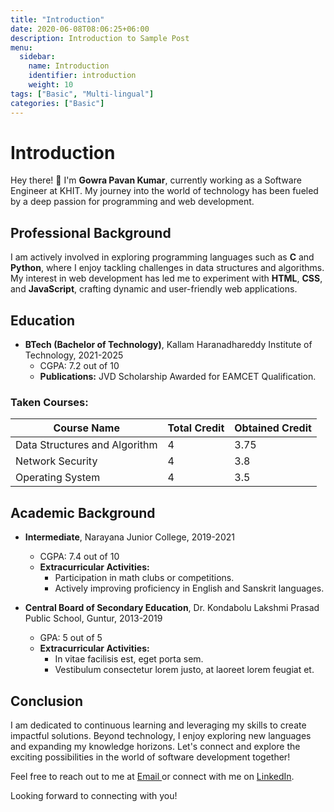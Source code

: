 ```yaml
---
title: "Introduction"
date: 2020-06-08T08:06:25+06:00
description: Introduction to Sample Post
menu:
  sidebar:
    name: Introduction
    identifier: introduction
    weight: 10
tags: ["Basic", "Multi-lingual"]
categories: ["Basic"]
---
```


# Introduction

Hey there! 👋 I'm **Gowra Pavan Kumar**, currently working as a Software Engineer at KHIT. My journey into the world of technology has been fueled by a deep passion for programming and web development.

## Professional Background
I am actively involved in exploring programming languages such as **C** and **Python**, where I enjoy tackling challenges in data structures and algorithms. My interest in web development has led me to experiment with **HTML**, **CSS**, and **JavaScript**, crafting dynamic and user-friendly web applications.

## Education
- **BTech (Bachelor of Technology)**, Kallam Haranadhareddy Institute of Technology, 2021-2025
  - CGPA: 7.2 out of 10
  - **Publications:** JVD Scholarship Awarded for EAMCET Qualification.

### Taken Courses:
| Course Name                   | Total Credit | Obtained Credit |
|-------------------------------|--------------|-----------------|
| Data Structures and Algorithm | 4            | 3.75            |
| Network Security              | 4            | 3.8             |
| Operating System              | 4            | 3.5             |

## Academic Background
- **Intermediate**, Narayana Junior College, 2019-2021
  - CGPA: 7.4 out of 10
  - **Extracurricular Activities:**
    - Participation in math clubs or competitions.
    - Actively improving proficiency in English and Sanskrit languages.

- **Central Board of Secondary Education**, Dr. Kondabolu Lakshmi Prasad Public School, Guntur, 2013-2019
  - GPA: 5 out of 5
  - **Extracurricular Activities:**
    - In vitae facilisis est, eget porta sem.
    - Vestibulum consectetur lorem justo, at laoreet lorem feugiat et.

## Conclusion
I am dedicated to continuous learning and leveraging my skills to create impactful solutions. Beyond technology, I enjoy exploring new languages and expanding my knowledge horizons. Let's connect and explore the exciting possibilities in the world of software development together!

Feel free to reach out to me at [ Email ](gmailto:gowrapavankumar2004@gmail.com) or connect with me on [LinkedIn](https://www.linkedin.com/in/yourlinkedinprofile).

Looking forward to connecting with you!


